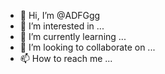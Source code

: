- 👋 Hi, I’m @ADFGgg
- 👀 I’m interested in ...
- 🌱 I’m currently learning ...
- 💞️ I’m looking to collaborate on ...
- 📫 How to reach me ...

<!---
ADFGgg/ADFGgg is a ✨ special ✨ repository because its `README.md` (this file) appears on your GitHub profile.
You can click the Preview link to take a look at your changes.
--->
